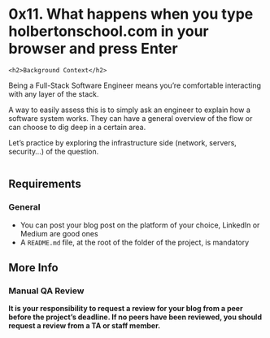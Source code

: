 <h1 class="gap">0x11. What happens when you type holbertonschool.com in your browser and press Enter</h1>

    <h2>Background Context</h2>

<p>Being a Full-Stack Software Engineer means you&rsquo;re comfortable interacting with any layer of the stack.</p>

<p>A way to easily assess this is to simply ask an engineer to explain how a software system works. They can have a general overview of the flow or can choose to dig deep in a certain area.</p>

<p>Let&rsquo;s practice by exploring the infrastructure side (network, servers, security&hellip;) of the question.</p>

<p><img src="https://s3.amazonaws.com/intranet-projects-files/holbertonschool-sysadmin_devops/298/aJPw3mw.jpg" alt="" style="" /></p>

<h2>Requirements</h2>

<h3>General</h3>

<ul>
<li>You can post your blog post on the platform of your choice, LinkedIn or Medium are good ones</li>
<li>A <code>README.md</code> file, at the root of the folder of the project, is mandatory</li>
</ul>

<h2>More Info</h2>

<h3>Manual QA Review</h3>

<p><strong>It is your responsibility to request a review for your blog from a peer before the project’s deadline. If no peers have been reviewed, you should request a review from a TA or staff member.</strong></p>